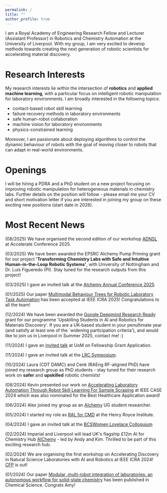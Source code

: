 ```yaml
---
permalink: /
title: ""
author_profile: true
---
```


I am a Royal Academy of Engineering Research Fellow and Lecturer (Assistant Professor) in Robotics and Chemistry Automation at the University of Liverpool. With my group, I am very excited to develop methods towards creating the next generation of robotic scientists for accelerating material discovery. 

# Research Interests

My research interests lie within the intersection of **robotics** and **applied machine learning**, with a particular focus on intelligent robotic manipulation for laboratory environments. I am broadly interested in the following topics: 

* contact-based robot skill learning
* failure recovery methods in laboratory environments
* safe human-robot collaboration 
* machine vision for laboratory environments
* physics-constrained learning

Moreover, I am passionate about deploying algorithms to control the dynamic behaviour of robots with the goal of moving closer to robots that can adapt in real-world environments.

# Openings

I will be hiring a PDRA and a PhD student on a new project focusing on improving robotic manipulation for heterogeneous materials in chemistry labs. Further details on the position will follow - please email me your CV and short motivation letter if you are interested in joining my group on these exciting new positions (start date in 2026).

# Most Recent News

(08/2025) We have organised the second edition of our workshop [ADNSL](https://sites.google.com/view/robotic-accelerated-discovery/home?authuser=0) at Accelerate Conference 2025.

(03/2025) We have been awarded the EPSRC AIchemy Pump Priming grant for our project __'Transforming Chemistry Labs with Safe and Intuitive Human-in-the-Loop Robotic Systems'__, with University of Nottingham and Dr. Luis Figueredo (PI). Stay tuned for the research outputs from this project!

(03/2025) I gave an invited talk at the [AIchemy Annual Conference 2025](https://aichemy.ac.uk/aichemy-annual-conference-2025-key-takeaways/).

(01/2025) Our paper [Multimodal Behaviour Trees for Robotic Laboratory Task Automation](https://arxiv.org/html/2506.20399v1) has been accepted at IEEE ICRA 2025! Congratulations to all the team!

(12/2024) We have been awarded the [Google Deepmind Research Ready](https://raeng.org.uk/google-deepmind-research-ready) grant for our programme 'Upskilling Students in AI and Robotics for Materials Discovery'. If you are a UK-based student in your penultimate year (and satisfy at least one of the `widening participation criteria'), and would like to join us in Liverpool in Summer 2025, contact me! :)

(11/2024) I gave an [invited talk](https://www.eventbrite.co.uk/e/cradle-robotics-annual-showcase-rai-early-career-researcher-workshop-tickets-1013676913937?aff=eemailordconf) at UoM on Fellowship Grant Application. 

(11/2024) I gave an invited talk at the [LRC Symposium](https://www.liverpool.ac.uk/leverhulme-research-centre/events/).

(10/2024) Laura (CDT DAMC) and Cenk (RAEng RF-aligned PhD) have joined my research group as PhD students - stay tuned for their research work on **safer** and **upskilled** robotic chemists!

(08/2024) Kevin presented our work on [Accelerating Laboratory Automation Through Robot Skill Learning For Sample Scraping](https://ieeexplore.ieee.org/abstract/document/10711291/) at IEEE CASE 2024 which was also nominated for the Best Healthcare Application award!

(06/2024) Alex joined my group as an [AIchemy](https://aichemy.ac.uk) UG student researcher.

(05/2024) I started my role as [RAL for CMD](https://www.royce.ac.uk/research-areas/chemical-materials-design/) at the Henry Royce Institute.

(04/2024) I gave an invited talk at the [BCSWomen Lovelace Colloquium](https://bcswomenlovelace.bcs.org/?page_id=743)

(02/2024) Imperial and Liverpool will lead UK's flagship £12m AI for Chemistry Hub [AIChemy](https://www.ukri.org/news/100m-boost-in-ai-research-will-propel-transformative-innovations/) - led by Andy and Kim. Thrilled to be part of this exciting research hub.

(02/2024) We are organising the first workshop on Accelerating Discovery in Natural Science Laboratories with AI and Robotics at IEEE ICRA 2024! [CFP](https://sites.google.com/view/icra24-accelerating-discovery) is out!

(01/2024) Our paper [Modular, multi-robot integration of laboratories: an autonomous workflow for solid-state chemistry](https://pubs.rsc.org/en/content/articlehtml/2024/sc/d3sc06206f) has been published in Chemical Science. Congrats Amy!

